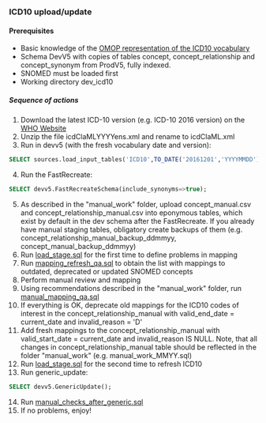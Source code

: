 ### ICD10 upload/update

#### Prerequisites
- Basic knowledge of the [OMOP representation of the ICD10 vocabulary](https://www.ohdsi.org/web/wiki/doku.php?id=documentation:vocabulary:icd10)
- Schema DevV5 with copies of tables concept, concept_relationship and concept_synonym from ProdV5, fully indexed.
- SNOMED must be loaded first
- Working directory dev_icd10

##### Sequence of actions
1. Download the latest ICD-10 version (e.g. ICD-10 2016 version) on the [WHO Website](http://apps.who.int/classifications/apps/icd/ClassificationDownload/DLArea/Download.aspx) 
2. Unzip the file icdClaMLYYYYens.xml and rename to icdClaML.xml
3. Run in devv5 (with the fresh vocabulary date and version): 
```sql
SELECT sources.load_input_tables('ICD10',TO_DATE('20161201','YYYYMMDD'),'2016 Release');
```
4. Run the FastRecreate:
```sql
SELECT devv5.FastRecreateSchema(include_synonyms=>true); 
```
5. As described in the "manual_work" folder, upload concept_manual.csv and concept_relationship_manual.csv into eponymous tables, which exist by default in the dev schema after  the FastRecreate. If you already have manual staging tables, obligatory create backups of them (e.g. concept_relationship_manual_backup_ddmmyy, concept_manual_backup_ddmmyy)
6. Run [load_stage.sql](https://github.com/OHDSI/Vocabulary-v5.0/blob/icd10-documentation/ICD10/load_stage.sql) for the first time to define problems in mapping
7. Run [mapping_refresh_qa.sql](https://github.com/OHDSI/Vocabulary-v5.0/blob/icd10-documentation/ICD10/mapping_refresh_qa.sql) to obtain the list with mappings to outdated, deprecated or updated SNOMED concepts
8. Perform manual review and mapping
9. Using recommendations described in the "manual_work" folder, run [manual_mapping_qa.sql](https://github.com/OHDSI/Vocabulary-v5.0/blob/icd10-documentation/ICD10/manual_work/manual_mapping_qa.sql)
10. If everything is OK, deprecate old mappings for the ICD10 codes of interest in the concept_relationship_manual with valid_end_date = current_date and invalid_reason = 'D' 
11. Add fresh mappings to the concept_relationship_manual with valid_start_date = current_date and invalid_reason IS NULL. Note, that all changes in concept_relationship_manual table should be reflected in the folder "manual_work" (e.g. manual_work_MMYY.sql)
12. Run [load_stage.sql](https://github.com/OHDSI/Vocabulary-v5.0/blob/icd10-documentation/ICD10/load_stage.sql) for the second time to refresh ICD10
13. Run generic_update: 
```sql
SELECT devv5.GenericUpdate();
```
14. Run [manual_checks_after_generic.sql](https://github.com/OHDSI/Vocabulary-v5.0/blob/master/working/manual_checks_after_generic.sql)
15. If no problems, enjoy!
